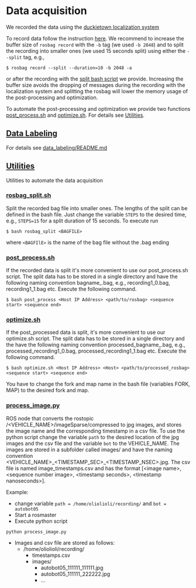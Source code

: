 # Data acquisition 

We recorded the data using the [duckietown localization system](https://docs.duckietown.org/daffy/opmanual_autolab/out/autolab_localization.html)

To record data follow the instruction [here](https://docs.duckietown.org/daffy/opmanual_autolab/out/localization_demo.html). We recommend to increase the buffer size of `rosbag record` with the `-b` tag (we used `-b 2048`) and to split the recording into smaller ones (we used 15 seconds split) using either the `--split` tag, e.g.,

```
$ rosbag record --split --duration=10 -b 2048 -a
```

or after the recording with the [split bash script](https://github.com/duckietown-ethz/proj-lfi-ml/blob/master/data_acquisition/utils/rosbag_split.sh) we provide. Increasing the buffer size avoids the dropping of messages during the recording with the localization system and splitting the rosbag will lower the memory usage of the post-processing and optimization. 

To automate the post-processing and optimization we provide two functions [post_process.sh](https://github.com/duckietown-ethz/proj-lfi-ml/blob/master/data_acquisition/utils/post_process.sh) and [optimize.sh](https://github.com/duckietown-ethz/proj-lfi-ml/blob/master/data_acquisition/utils/optimize.sh). For details see [Utilities](https://github.com/duckietown-ethz/proj-lfi-ml/blob/master/data_acquisition/README.md#utilities).


## [Data Labeling](data_labeling)
For details see [data_labeling/README.md](data_labeling/README.md)

## [Utilities](utils)

Utilities to automate the data acquisition

### [rosbag_split.sh](https://github.com/duckietown-ethz/proj-lfi-ml/blob/master/data_acquisition/utils/rosbag_split.sh)
Split the recorded bag file into smaller ones. The lengths of the split can be defined in the bash file. Just change the variable `STEPS` to the desired time, e.g., `STEPS=15` for a split duration of 15 seconds. To execute run
```
$ bash rosbag_split <BAGFILE>
```
where `<BAGFIlE>` is the name of the bag file without the .bag ending

### [post_process.sh](https://github.com/duckietown-ethz/proj-lfi-ml/blob/master/data_acquisition/utils/post_process.sh)
If the recorded data is split it's more convenient to use our post_process.sh script. The split data has to be stored in a single directory and have the following naming convention bagname_<SEQUENCE NUMBER>.bag, e.g., recording1_0.bag, recording1_1.bag etc. Execute the following command.
```
$ bash post_process <Host IP Address> <path/to/rosbag> <sequence start> <sequence end>
```

### [optimize.sh](https://github.com/duckietown-ethz/proj-lfi-ml/blob/master/data_acquisition/utils/optimize.sh)
If the post_processed data is split, it's more convenient to use our optimize.sh script. The split data has to be stored in a single directory and the have the following naming convention processed_bagname_<SEQUENCE NUMBER>.bag, e.g., processed_recording1_0.bag, processed_recording1_1.bag etc. Execute the following command.

```
$ bash optimize.sh <Host IP Address> <Host> <path/to/processed_rosbag> <sequence start> <sequence end>
```
You have to change the fork and map name in the bash file (variables FORK, MAP) to the desired fork and map.


### [process_image.py](https://github.com/duckietown-ethz/proj-lfi-ml/blob/master/data_acquisition/utils/process_image.py)
ROS node that converts the rostopic /<VEHICLE_NAME>/imageSparse/compressed to jpg images, and stores the image name and the corresponding timestamp in a csv file. To use the python script change the variable `path` to the desired location of the jpg images and the csv file and the variable `bot` to the VEHICLE_NAME. The images are stored in a subfolder called images/ and have the naming convention \<VEHICLE_NAME\>\_\<TIMESTAMP_SEC\>\_\<TIMESTAMP_NSEC\>.jpg. The csv file is named image_timestamps.csv and has the format \[\<image name\>, \<sequence number image\>, \<timestamp seconds\>, \<timestamp nanoseconds\>\].

Example:
* change variable `path = /home/oliolioli/recording/` and `bot = autobot05`
* Start a rosmaster
* Execute python script 
```
python process_image.py
```
* Images and csv file are stored as follows:
    + /home/oliolioli/recording/
        + timestamps.csv
        + images/
            + autobot05_111111_111111.jpg
            + autobot05_111111_222222.jpg
            + ...









